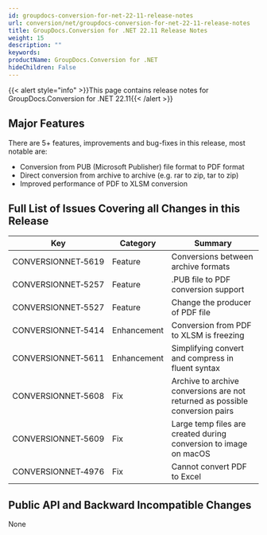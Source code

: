 ```yaml
---
id: groupdocs-conversion-for-net-22-11-release-notes
url: conversion/net/groupdocs-conversion-for-net-22-11-release-notes
title: GroupDocs.Conversion for .NET 22.11 Release Notes
weight: 15
description: ""
keywords: 
productName: GroupDocs.Conversion for .NET
hideChildren: False
---
```

{{< alert style="info" >}}This page contains release notes for GroupDocs.Conversion for .NET 22.11{{< /alert >}}

## Major Features

There are 5+ features, improvements and bug-fixes in this release, most notable are:

* Conversion from PUB (Microsoft Publisher) file format to PDF format
* Direct conversion from archive to archive (e.g. rar to zip, tar to zip)
* Improved performance of PDF to XLSM conversion

## Full List of Issues Covering all Changes in this Release

| Key | Category | Summary |
| --- | --- | --- |
| CONVERSIONNET&#8209;5619 | Feature | Conversions between archive formats |
| CONVERSIONNET&#8209;5257 | Feature | .PUB file to PDF conversion support |
| CONVERSIONNET&#8209;5527 | Feature | Change the producer of PDF file |
| CONVERSIONNET&#8209;5414 | Enhancement | Conversion from PDF to XLSM is freezing |
| CONVERSIONNET&#8209;5611 | Enhancement | Simplifying convert and compress in fluent syntax |
| CONVERSIONNET&#8209;5608 | Fix | Archive to archive conversions are not returned as possible conversion pairs |
| CONVERSIONNET&#8209;5609 | Fix | Large temp files are created during conversion to image on macOS |
| CONVERSIONNET&#8209;4976 | Fix | Cannot convert PDF to Excel |

## Public API and Backward Incompatible Changes

None
